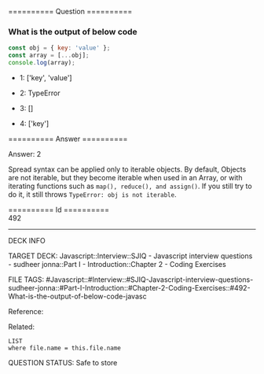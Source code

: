 ========== Question ==========  

### What is the output of below code

```javascript
const obj = { key: 'value' };
const array = [...obj];
console.log(array);
```

-   1: ['key', 'value']

-   2: TypeError

-   3: []

-   4: ['key']  

========== Answer ==========  

Answer: 2

Spread syntax can be applied only to iterable objects. By default, Objects are not iterable, but they become iterable when used in an Array, or with iterating functions such as `map(), reduce(), and assign()`. If you still try to do it, it still throws `TypeError: obj is not iterable`.

========== Id ==========  
492

---

DECK INFO

TARGET DECK: Javascript::Interview::SJIQ - Javascript interview questions - sudheer jonna::Part I - Introduction::Chapter 2 - Coding Exercises

FILE TAGS: #Javascript::#Interview::#SJIQ-Javascript-interview-questions-sudheer-jonna::#Part-I-Introduction::#Chapter-2-Coding-Exercises::#492-What-is-the-output-of-below-code-javasc

Reference:

Related:

```dataview
LIST
where file.name = this.file.name
```

QUESTION STATUS: Safe to store
